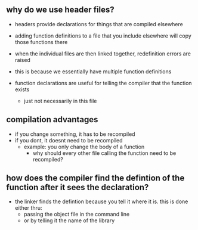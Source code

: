 ## why do we use header files?

- headers provide declarations for things that are compiled elsewhere
- adding function definitions to a file that you include elsewhere will copy those functions there
- when the individual files are then linked together, redefinition errors are raised
- this is because we essentially have multiple function definitions

- function declarations are useful for telling the compiler that the function exists
	- just not necessarily in this file

## compilation advantages

- if you change something, it has to be recompiled
- if you dont, it doesnt need to be recompiled
	- example: you only change the body of a function
		- why should every other file calling the function need to be recompiled?

## how does the compiler find the defintion of the function after it sees the declaration?

- the linker finds the defintion because you tell it where it is. this is done either thru:
	- passing the object file in the command line
	- or by telling it the name of the library

